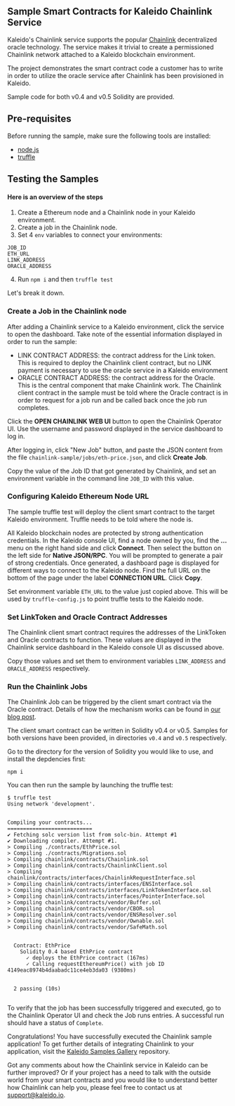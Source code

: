 ## Sample Smart Contracts for Kaleido Chainlink Service

Kaleido's Chainlink service supports the popular [Chainlink](https://docs.chain.link/docs/welcome-to-chainlink) decentralized oracle technology. The service makes it trivial to create a permissioned Chainlink network attached to a Kaleido blockchain environment.

The project demonstrates the smart contract code a customer has to write in order to utilize the oracle service after Chainlink has been provisioned in Kaleido.

Sample code for both v0.4 and v0.5 Solidity are provided.

## Pre-requisites

Before running the sample, make sure the following tools are installed:

- [node.js](https://nodejs.org/en/download/package-manager/)
- [truffle](https://www.trufflesuite.com/docs/truffle/getting-started/installation)

## Testing the Samples

#### Here is an overview of the steps

1. Create a Ethereum node and a Chainlink node in your Kaleido environment.
2. Create a job in the Chainlink node.
3. Set 4 `env` variables to connect your environments:

```
JOB_ID
ETH_URL
LINK_ADDRESS
ORACLE_ADDRESS
```

4. Run `npm i` and then `truffle test`

Let's break it down.

### Create a Job in the Chainlink node

After adding a Chainlink service to a Kaleido environment, click the service to open the dashboard. Take note of the essential information displayed in order to run the sample:

- LINK CONTRACT ADDRESS: the contract address for the Link token. This is required to deploy the Chainlink client contract, but no LINK payment is necessary to use the oracle service in a Kaleido environment
- ORACLE CONTRACT ADDRESS: the contract address for the Oracle. This is the central component that make Chainlink work. The Chainlink client contract in the sample must be told where the Oracle contract is in order to request for a job run and be called back once the job run completes.

Click the **OPEN CHAINLINK WEB UI** button to open the Chainlink Operator UI. Use the username and password displayed in the service dashboard to log in.

After logging in, click "New Job" button, and paste the JSON content from the file `chainlink-sample/jobs/eth-price.json`, and click **Create Job**.

Copy the value of the Job ID that got generated by Chainlink, and set an environment variable in the command line `JOB_ID` with this value.

### Configuring Kaleido Ethereum Node URL

The sample truffle test will deploy the client smart contract to the target Kaleido environment. Truffle needs to be told where the node is.

All Kaleido blockchain nodes are protected by strong authentication credentials. In the Kaleido console UI, find a node owned by you, find the **...** menu on the right hand side and click **Connect**. Then select the button on the left side for **Native JSON/RPC**. You will be prompted to generate a pair of strong credentials. Once generated, a dashboard page is displayed for different ways to connect to the Kaleido node. Find the full URL on the bottom of the page under the label **CONNECTION URL**. Click **Copy**.

Set environment variable `ETH_URL` to the value just copied above. This will be used by `truffle-config.js` to point truffle tests to the Kaleido node.

### Set LinkToken and Oracle Contract Addresses

The Chainlink client smart contract requires the addresses of the LinkToken and Oracle contracts to function. These values are displayed in the Chainlink service dashboard in the Kaleido console UI as discussed above.

Copy those values and set them to environment variables `LINK_ADDRESS` and `ORACLE_ADDRESS` respectively.

### Run the Chainlink Jobs

The Chainlink Job can be triggered by the client smart contract via the Oracle contract. Details of how the mechanism works can be found in [our blog post](http://kaleido.io/blog).

The client smart contract can be written in Solidity v0.4 or v0.5. Samples for both versions have been provided, in directories `v0.4` and `v0.5` respectively.

Go to the directory for the version of Solidity you would like to use, and install the depdencies first:

```
npm i
```

You can then run the sample by launching the truffle test:

```
$ truffle test
Using network 'development'.


Compiling your contracts...
===========================
✔ Fetching solc version list from solc-bin. Attempt #1
✔ Downloading compiler. Attempt #1.
> Compiling ./contracts/EthPrice.sol
> Compiling ./contracts/Migrations.sol
> Compiling chainlink/contracts/Chainlink.sol
> Compiling chainlink/contracts/ChainlinkClient.sol
> Compiling chainlink/contracts/interfaces/ChainlinkRequestInterface.sol
> Compiling chainlink/contracts/interfaces/ENSInterface.sol
> Compiling chainlink/contracts/interfaces/LinkTokenInterface.sol
> Compiling chainlink/contracts/interfaces/PointerInterface.sol
> Compiling chainlink/contracts/vendor/Buffer.sol
> Compiling chainlink/contracts/vendor/CBOR.sol
> Compiling chainlink/contracts/vendor/ENSResolver.sol
> Compiling chainlink/contracts/vendor/Ownable.sol
> Compiling chainlink/contracts/vendor/SafeMath.sol


  Contract: EthPrice
    Solidity 0.4 based EthPrice contract
      ✓ deploys the EthPrice contract (167ms)
      ✓ Calling requestEthereumPrice() with job ID 4149eac8974b4daabadc11ce4eb3da03 (9380ms)


  2 passing (10s)


```

To verify that the job has been successfully triggered and executed, go to the Chainlink Operator UI and check the Job runs entries. A successful run should have a status of `Complete`.

Congratulations! You have successfully executed the Chainlink sample application! To get further details of integrating Chainlink to your application, visit the [Kaleido Samples Gallery](https://github.com/kaleido-io/kaleido-samples-gallery) repository.

Got any comments about how the Chainlink service in Kaleido can be further improved? Or if your project has a need to talk with the outside world from your smart contracts and you would like to understand better how Chainlink can help you, please feel free to contact us at support@kaleido.io.

